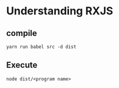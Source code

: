 # Understanding RXJS
## compile 
`yarn run babel src -d dist`

## Execute
`node dist/<program name>`